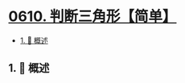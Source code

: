 # [0610. 判断三角形【简单】](https://github.com/Tdahuyou/TNotes.leetcode/tree/main/notes/0610.%20%E5%88%A4%E6%96%AD%E4%B8%89%E8%A7%92%E5%BD%A2%E3%80%90%E7%AE%80%E5%8D%95%E3%80%91)

<!-- region:toc -->

- [1. 📝 概述](#1--概述)

<!-- endregion:toc -->

## 1. 📝 概述
